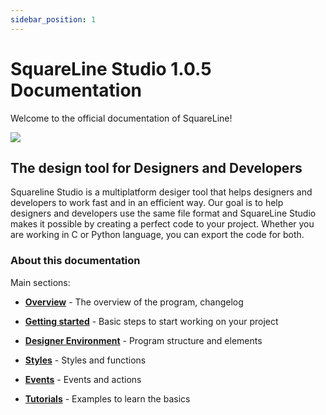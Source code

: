 ```yaml
---
sidebar_position: 1
---
```


# SquareLine Studio 1.0.5 Documentation

Welcome to the official documentation of SquareLine!

[![](https://docs.squareline.io/img/slbanner.png)](https://docs.squareline.io/img/slbanner.png)

## The design tool for Designers and Developers

Squareline Studio is a multiplatform desiger tool that helps designers and developers to work fast and in an efficient way. Our goal is to help designers and developers use the same file format and SquareLine Studio makes it possible by creating a perfect code to your project. Whether you are working in C or Python language, you can export the code for both.

### About this documentation

Main sections:

- [**Overview**](https://docs.squareline.io/docs/introduction/overview)  - The overview of the program, changelog

- [**Getting started**](https://docs.squareline.io/docs/introduction/getting_started)  - Basic steps to start working on your project

- [**Designer Environment**](https://docs.squareline.io/docs/layout)  - Program structure and elements

- [**Styles**](https://docs.squareline.io/docs/styles)  - Styles and functions

- [**Events**](https://docs.squareline.io/docs/events)  - Events and actions

- [**Tutorials**](https://docs.squareline.io/docs/tutorials/example)  - Examples to learn the basics 
